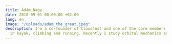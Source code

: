 ```yaml
---
title: Ádám Nagy
date: 2018-09-01 00:00:00 +02:00
lang: en
image: "/uploads/adam_the_great.jpeg"
description: I'm a co-founder of Cloud4est and one of the core members. I'm interested
  in kayak, climbing and running. Recently I study orbital mechanics and space exploration.
---
```

